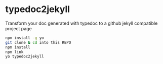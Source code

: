 # typedoc2jekyll
Transform your doc generated with typedoc to a github jekyll compatible project page 

```bash
npm install -g yo
git clone & cd into this REPO
npm install
npm link
yo typedoc2jekyll

```
